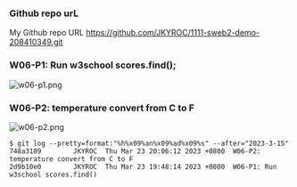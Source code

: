 ### Github repo urL
My Github repo URL
https://github.com/JKYROC/1111-sweb2-demo-208410349.git
### W06-P1: Run w3school scores.find();
![w06-p1.png](https://skhsjlwrhersyemrmkib.supabase.co/storage/v1/object/public/javascript/demo-208410349/w06-array/w06-p1.png)

### W06-P2: temperature convert from C to F
![w06-p2.png](https://skhsjlwrhersyemrmkib.supabase.co/storage/v1/object/public/javascript/demo-208410349/w06-array/w06-p2.png)



```
$ git log --pretty=format:"%h%x09%an%x09%ad%x09%s" --after="2023-3-15"
748a3189        JKYROC  Thu Mar 23 20:06:12 2023 +0800  W06-P2: temperature convert from C to F
2d9b10e0        JKYROC  Thu Mar 23 19:48:14 2023 +0800  W06-P1: Run w3school scores.find()
```